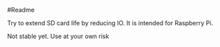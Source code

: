 #Readme

Try to extend SD card life by reducing IO. It is intended for Raspberry Pi.

Not stable yet. Use at your own risk
